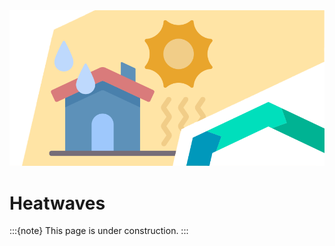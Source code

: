 <img alt="Heatwaves" src="../../images/top/heatwaves.png" class="page-main-photo">

Heatwaves
=========

:::{note}
This page is under construction.
:::
